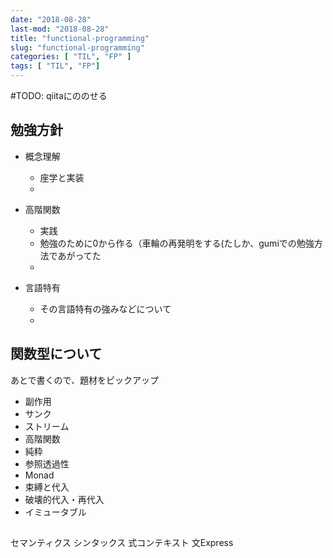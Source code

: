 ```yaml
---
date: "2018-08-28"
last-mod: "2018-08-28"
title: "functional-programming"
slug: "functional-programming"
categories: [ "TIL", "FP" ]
tags: [ "TIL", "FP"]
---
```


#TODO: qiitaにののせる
## 勉強方針

- 概念理解
  - 座学と実装
  - 

- 高階関数
  - 実践
  - 勉強のために0から作る（車輪の再発明をする(たしか、gumiでの勉強方法であがってた
  - 

- 言語特有
  - その言語特有の強みなどについて
  - 

## 関数型について

あとで書くので、題材をピックアップ

- 副作用
- サンク
- ストリーム
- 高階関数
- 純粋
- 参照透過性
- Monad
- 束縛と代入
- 破壊的代入・再代入
- イミュータブル


## 

セマンティクス
シンタックス
式コンテキスト
文Express
